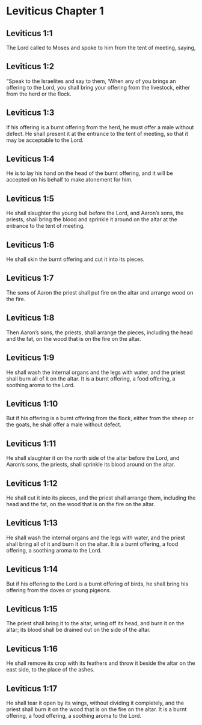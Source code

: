 # Leviticus Chapter 1

## Leviticus 1:1
The Lord called to Moses and spoke to him from the tent of meeting, saying,

## Leviticus 1:2
“Speak to the Israelites and say to them, ‘When any of you brings an offering to the Lord, you shall bring your offering from the livestock, either from the herd or the flock.

## Leviticus 1:3
If his offering is a burnt offering from the herd, he must offer a male without defect. He shall present it at the entrance to the tent of meeting, so that it may be acceptable to the Lord.

## Leviticus 1:4
He is to lay his hand on the head of the burnt offering, and it will be accepted on his behalf to make atonement for him.

## Leviticus 1:5
He shall slaughter the young bull before the Lord, and Aaron’s sons, the priests, shall bring the blood and sprinkle it around on the altar at the entrance to the tent of meeting.

## Leviticus 1:6
He shall skin the burnt offering and cut it into its pieces.

## Leviticus 1:7
The sons of Aaron the priest shall put fire on the altar and arrange wood on the fire.

## Leviticus 1:8
Then Aaron’s sons, the priests, shall arrange the pieces, including the head and the fat, on the wood that is on the fire on the altar.

## Leviticus 1:9
He shall wash the internal organs and the legs with water, and the priest shall burn all of it on the altar. It is a burnt offering, a food offering, a soothing aroma to the Lord.

## Leviticus 1:10
But if his offering is a burnt offering from the flock, either from the sheep or the goats, he shall offer a male without defect.

## Leviticus 1:11
He shall slaughter it on the north side of the altar before the Lord, and Aaron’s sons, the priests, shall sprinkle its blood around on the altar.

## Leviticus 1:12
He shall cut it into its pieces, and the priest shall arrange them, including the head and the fat, on the wood that is on the fire on the altar.

## Leviticus 1:13
He shall wash the internal organs and the legs with water, and the priest shall bring all of it and burn it on the altar. It is a burnt offering, a food offering, a soothing aroma to the Lord.

## Leviticus 1:14
But if his offering to the Lord is a burnt offering of birds, he shall bring his offering from the doves or young pigeons.

## Leviticus 1:15
The priest shall bring it to the altar, wring off its head, and burn it on the altar; its blood shall be drained out on the side of the altar.

## Leviticus 1:16
He shall remove its crop with its feathers and throw it beside the altar on the east side, to the place of the ashes.

## Leviticus 1:17
He shall tear it open by its wings, without dividing it completely, and the priest shall burn it on the wood that is on the fire on the altar. It is a burnt offering, a food offering, a soothing aroma to the Lord.
